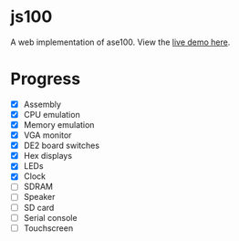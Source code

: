 # js100
A web implementation of ase100. View the [live demo here](https://raw.githack.com/peterapps/js100/master/index.html).

# Progress
- [x] Assembly
- [x] CPU emulation
- [x] Memory emulation
- [x] VGA monitor
- [x] DE2 board switches
- [x] Hex displays
- [x] LEDs
- [x] Clock
- [ ] SDRAM
- [ ] Speaker
- [ ] SD card
- [ ] Serial console
- [ ] Touchscreen
